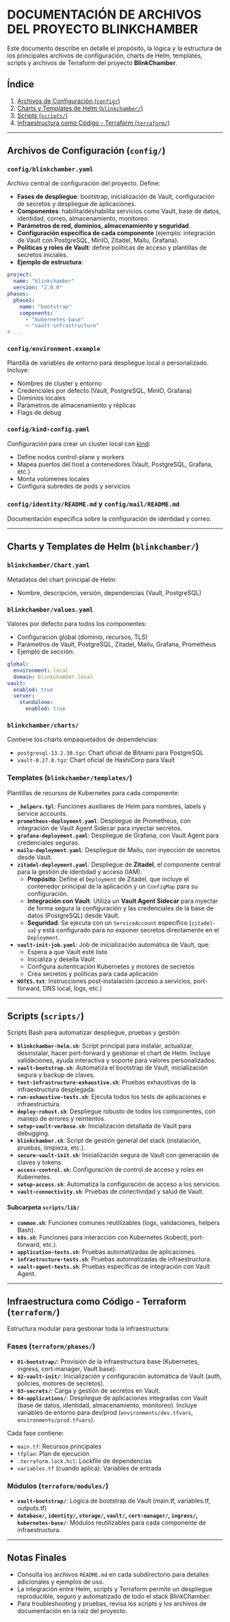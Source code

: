 # DOCUMENTACIÓN DE ARCHIVOS DEL PROYECTO BLINKCHAMBER

Este documento describe en detalle el propósito, la lógica y la estructura de los principales archivos de configuración, charts de Helm, templates, scripts y archivos de Terraform del proyecto **BlinkChamber**.

## Índice

1. [Archivos de Configuración (`config/`)](#archivos-de-configuración-config)
2. [Charts y Templates de Helm (`blinkchamber/`)](#charts-y-templates-de-helm-blinkchamber)
3. [Scripts (`scripts/`)](#scripts-scripts)
4. [Infraestructura como Código - Terraform (`terraform/`)](#infraestructura-como-código---terraform-terraform)

---

## Archivos de Configuración (`config/`)

### `config/blinkchamber.yaml`
Archivo central de configuración del proyecto. Define:
- **Fases de despliegue**: bootstrap, inicialización de Vault, configuración de secretos y despliegue de aplicaciones.
- **Componentes**: habilita/deshabilita servicios como Vault, base de datos, identidad, correo, almacenamiento, monitoreo.
- **Parámetros de red, dominios, almacenamiento y seguridad**.
- **Configuración específica de cada componente** (ejemplo: integración de Vault con PostgreSQL, MinIO, Zitadel, Mailu, Grafana).
- **Políticas y roles de Vault**: define políticas de acceso y plantillas de secretos iniciales.
- **Ejemplo de estructura**:

```yaml
project:
  name: "blinkchamber"
  version: "2.0.0"
phases:
  phase1:
    name: "bootstrap"
    components:
      - "kubernetes-base"
      - "vault-infrastructure"
# ...
```

### `config/environment.example`
Plantilla de variables de entorno para despliegue local o personalizado. Incluye:
- Nombres de cluster y entorno
- Credenciales por defecto (Vault, PostgreSQL, MinIO, Grafana)
- Dominios locales
- Parámetros de almacenamiento y réplicas
- Flags de debug

### `config/kind-config.yaml`
Configuración para crear un cluster local con [kind](https://kind.sigs.k8s.io/):
- Define nodos control-plane y workers
- Mapea puertos del host a contenedores (Vault, PostgreSQL, Grafana, etc.)
- Monta volúmenes locales
- Configura subredes de pods y servicios

### `config/identity/README.md` y `config/mail/README.md`
Documentación específica sobre la configuración de identidad y correo.

---

## Charts y Templates de Helm (`blinkchamber/`)

### `blinkchamber/Chart.yaml`
Metadatos del chart principal de Helm:
- Nombre, descripción, versión, dependencias (Vault, PostgreSQL)

### `blinkchamber/values.yaml`
Valores por defecto para todos los componentes:
- Configuración global (dominio, recursos, TLS)
- Parámetros de Vault, PostgreSQL, Zitadel, Mailu, Grafana, Prometheus
- Ejemplo de sección:

```yaml
global:
  environment: local
  domain: blinkchamber.local
vault:
  enabled: true
  server:
    standalone:
      enabled: true
```

### `blinkchamber/charts/`
Contiene los charts empaquetados de dependencias:
- `postgresql-13.2.30.tgz`: Chart oficial de Bitnami para PostgreSQL
- `vault-0.27.0.tgz`: Chart oficial de HashiCorp para Vault

### Templates (`blinkchamber/templates/`)
Plantillas de recursos de Kubernetes para cada componente:

- **`_helpers.tpl`**: Funciones auxiliares de Helm para nombres, labels y service accounts.
- **`prometheus-deployment.yaml`**: Despliegue de Prometheus, con integración de Vault Agent Sidecar para inyectar secretos.
- **`grafana-deployment.yaml`**: Despliegue de Grafana, con Vault Agent para credenciales seguras.
- **`mailu-deployment.yaml`**: Despliegue de Mailu, con inyección de secretos desde Vault.
- **`zitadel-deployment.yaml`**: Despliegue de **Zitadel**, el componente central para la gestión de identidad y acceso (IAM).
  - **Propósito**: Define el `Deployment` de Zitadel, que incluye el contenedor principal de la aplicación y un `ConfigMap` para su configuración.
  - **Integración con Vault**: Utiliza un **Vault Agent Sidecar** para inyectar de forma segura la configuración y las credenciales de la base de datos (PostgreSQL) desde Vault.
  - **Seguridad**: Se ejecuta con un `ServiceAccount` específico (`zitadel-sa`) y está configurado para no exponer secretos directamente en el `Deployment`.
- **`vault-init-job.yaml`**: Job de inicialización automática de Vault, que:
  - Espera a que Vault esté listo
  - Inicializa y desella Vault
  - Configura autenticación Kubernetes y motores de secretos
  - Crea secretos y políticas para cada aplicación
- **`NOTES.txt`**: Instrucciones post-instalación (acceso a servicios, port-forward, DNS local, logs, etc.)

---

## Scripts (`scripts/`)

Scripts Bash para automatizar despliegue, pruebas y gestión:

- **`blinkchamber-helm.sh`**: Script principal para instalar, actualizar, desinstalar, hacer port-forward y gestionar el chart de Helm. Incluye validaciones, ayuda interactiva y soporte para valores personalizados.
- **`vault-bootstrap.sh`**: Automatiza el bootstrap de Vault, inicialización segura y backup de claves.
- **`test-infrastructure-exhaustive.sh`**: Pruebas exhaustivas de la infraestructura desplegada.
- **`run-exhaustive-tests.sh`**: Ejecuta todos los tests de aplicaciones e infraestructura.
- **`deploy-robust.sh`**: Despliegue robusto de todos los componentes, con manejo de errores y reintentos.
- **`setup-vault-verbose.sh`**: Inicialización detallada de Vault para debugging.
- **`blinkchamber.sh`**: Script de gestión general del stack (instalación, pruebas, limpieza, etc.).
- **`secure-vault-init.sh`**: Inicialización segura de Vault con generación de claves y tokens.
- **`access-control.sh`**: Configuración de control de acceso y roles en Kubernetes.
- **`setup-access.sh`**: Automatiza la configuración de acceso a los servicios.
- **`vault-connectivity.sh`**: Pruebas de conectividad y salud de Vault.

#### Subcarpeta `scripts/lib/`
- **`common.sh`**: Funciones comunes reutilizables (logs, validaciones, helpers Bash).
- **`k8s.sh`**: Funciones para interacción con Kubernetes (kubectl, port-forward, etc.).
- **`application-tests.sh`**: Pruebas automatizadas de aplicaciones.
- **`infrastructure-tests.sh`**: Pruebas automatizadas de infraestructura.
- **`vault-agent-tests.sh`**: Pruebas específicas de integración con Vault Agent.

---

## Infraestructura como Código - Terraform (`terraform/`)

Estructura modular para gestionar toda la infraestructura:

### Fases (`terraform/phases/`)
- **`01-bootstrap/`**: Provisión de la infraestructura base (Kubernetes, ingress, cert-manager, Vault base).
- **`02-vault-init/`**: Inicialización y configuración automática de Vault (auth, policies, motores de secretos).
- **`03-secrets/`**: Carga y gestión de secretos en Vault.
- **`04-applications/`**: Despliegue de aplicaciones integradas con Vault (base de datos, identidad, almacenamiento, monitoreo). Incluye variables de entorno para dev/prod (`environments/dev.tfvars`, `environments/prod.tfvars`).

Cada fase contiene:
- `main.tf`: Recursos principales
- `tfplan`: Plan de ejecución
- `.terraform.lock.hcl`: Lockfile de dependencias
- `variables.tf` (cuando aplica): Variables de entrada

### Módulos (`terraform/modules/`)
- **`vault-bootstrap/`**: Lógica de bootstrap de Vault (main.tf, variables.tf, outputs.tf)
- **`database/`, `identity/`, `storage/`, `vault/`, `cert-manager/`, `ingress/`, `kubernetes-base/`**: Módulos reutilizables para cada componente de infraestructura.

---

## Notas Finales

- Consulta los archivos `README.md` en cada subdirectorio para detalles adicionales y ejemplos de uso.
- La integración entre Helm, scripts y Terraform permite un despliegue reproducible, seguro y automatizado de todo el stack BlinkChamber.
- Para troubleshooting y pruebas, revisa los scripts y los archivos de documentación en la raíz del proyecto. 